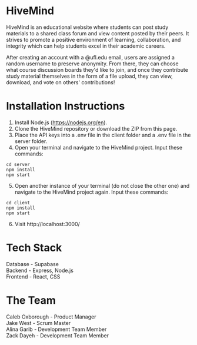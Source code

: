 # HiveMind
HiveMind is an educational website where students can post study materials to a shared class forum and view content posted by their peers. It strives to promote a positive environment of learning, collaboration, and integrity which can help students excel in their academic careers.

After creating an account with a @ufl.edu email, users are assigned a random username to preserve anonymity. From there, they can choose what course discussion boards they'd like to join, and once they contribute study material themselves in the form of a file upload, they can view, download, and vote on others' contributions!

# Installation Instructions
1. Install Node.js (https://nodejs.org/en).
2. Clone the HiveMind repository or download the ZIP from this page.
3. Place the API keys into a .env file in the client folder and a .env file in the server folder.
4. Open your terminal and navigate to the HiveMind project. Input these commands:<br>
  ```
  cd server
  npm install
  npm start
  ```
5. Open another instance of your terminal (do not close the other one) and navigate to the HiveMind project again. Input these commands:<br>
  ```
  cd client
  npm install
  npm start
  ```
6. Visit http://localhost:3000/

# Tech Stack
Database - Supabase<br>
Backend - Express, Node.js<br>
Frontend - React, CSS<br>

# The Team
Caleb Oxborough - Product Manager<br>
Jake West - Scrum Master<br>
Alina Garib - Development Team Member<br>
Zack Dayeh - Development Team Member<br>
